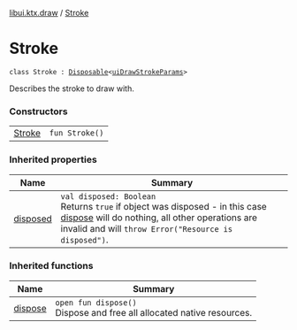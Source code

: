 [libui.ktx.draw](../README.md) / [Stroke](README.md)

# Stroke

`class Stroke : `[`Disposable`](../../libui.ktx/-disposable/README.md)`<`[`uiDrawStrokeParams`](../../libui/ui-draw-stroke-params/README.md)`> `

Describes the stroke to draw with.

### Constructors

| | |
|---|---|
| [Stroke](-stroke.md) | `fun Stroke()` |

### Inherited properties

| Name | Summary |
|---|---|
| [disposed](../../libui.ktx/-disposable/disposed.md) | `val disposed: Boolean`<br>Returns `true` if object was disposed - in this case [dispose](../../libui.ktx/-disposable/dispose.md) will do nothing, all other operations are invalid and will `throw Error("Resource is disposed")`. |

### Inherited functions

| Name | Summary |
|---|---|
| [dispose](../../libui.ktx/-disposable/dispose.md) | `open fun dispose()`<br>Dispose and free all allocated native resources. |

